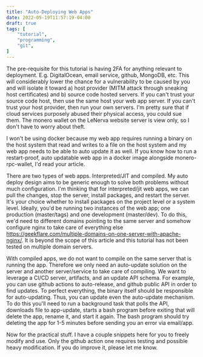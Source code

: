 ```yaml
---
title: "Auto-Deploying Web Apps"
date: 2022-05-19T11:57:19-04:00
draft: true
tags: [
    "tutorial",
    "programming",
    "git",
]
---
```


The pre-requisite for this tutorial is having 2FA for anything relevant to deployment. E.g. DigitalOcean, email service, github, MongoDB, etc. This will considerably lower the chance for a vulnerability to be caused by you and will isolate it toward a) host provider (MITM attack through sneaking host certificates) and b) source code hosted servers. If you can't trust your source code host, then use the same host your web app server. If you can't trust your host provider, then run your own servers. I'm pretty sure that if cloud services purposely abused their physical access, you could sue them. The monero wallet on the LeNerva website server is view only, so I don't have to worry about theft.

I won't be using docker because my web app requires running a binary on the host system that read and writes to a file on the host system and my web app needs to be able to auto update it as well. If you know how to run a restart-proof, auto updatable web app in a docker image alongside monero-rpc-wallet, I'd read your article.

There are two types of web apps. Interpreted/JIT and compiled. My auto deploy design aims to be generic enough to solve both problems without much configuration. I'm thinking that for interpreted/jit web apps, we can pull the changes, stop the server, install packages, and restart the server. It's your choice whether to install packages  on the project level or a system level. Ideally, you'd be running two instances of the web app; one production (master/tags) and one development (master/dev). To do this, we'd need to different domains pointing to the same server and somehow configure nginx to take care of everything else https://geekflare.com/multiple-domains-on-one-server-with-apache-nginx/. It is beyond the scope of this article and this tutorial has not been tested on multiple domain servers.

With compiled apps, we do not want to compile on the same server that is running the app. Therefore we only need an auto-update solution on the server and another server/service to take care of compiling. We want to leverage a CI/CD server, artifacts, and an update API schema. For example, you can use github actions to auto-release, and  github public API in order to find updates. To perfect everything, the binary itself should be responsible for auto-updating. Thus, you can update even the auto-update mechanism. To do this you'll need to run a background task that polls the API, downloads file to app-update, starts a bash program before exiting that will delete the app, rename it, and start it again. The bash program should try deleting the app for 1-5 minutes before sending you an error via email/app.

Now for the practical stuff. I have a couple snippets here for you to freely modify and use. Only the github action one requires testing and possible heavy modification. If you do improve it, please let me know.
